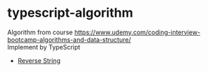 # typescript-algorithm

Algorithm from course https://www.udemy.com/coding-interview-bootcamp-algorithms-and-data-structure/  
Implement by TypeScript

- [Reverse String](https://github.com/devlorz/typescript-algorithm/blob/master/src/reversestring.ts)
